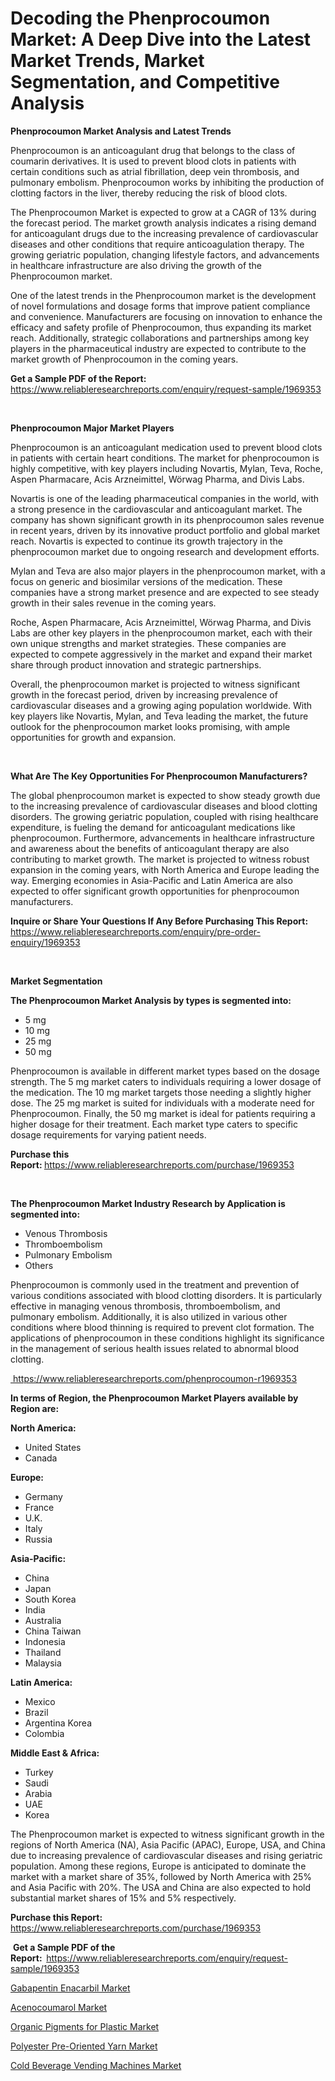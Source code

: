 <p><h1>Decoding the Phenprocoumon Market: A Deep Dive into the Latest Market Trends, Market Segmentation, and Competitive Analysis</h1></p><p><strong>Phenprocoumon Market Analysis and Latest Trends</strong></p>
<p><p>Phenprocoumon is an anticoagulant drug that belongs to the class of coumarin derivatives. It is used to prevent blood clots in patients with certain conditions such as atrial fibrillation, deep vein thrombosis, and pulmonary embolism. Phenprocoumon works by inhibiting the production of clotting factors in the liver, thereby reducing the risk of blood clots.</p><p>The Phenprocoumon Market is expected to grow at a CAGR of 13% during the forecast period. The market growth analysis indicates a rising demand for anticoagulant drugs due to the increasing prevalence of cardiovascular diseases and other conditions that require anticoagulation therapy. The growing geriatric population, changing lifestyle factors, and advancements in healthcare infrastructure are also driving the growth of the Phenprocoumon market.</p><p>One of the latest trends in the Phenprocoumon market is the development of novel formulations and dosage forms that improve patient compliance and convenience. Manufacturers are focusing on innovation to enhance the efficacy and safety profile of Phenprocoumon, thus expanding its market reach. Additionally, strategic collaborations and partnerships among key players in the pharmaceutical industry are expected to contribute to the market growth of Phenprocoumon in the coming years.</p></p>
<p><strong>Get a Sample PDF of the Report:&nbsp;</strong> <a href="https://www.reliableresearchreports.com/enquiry/request-sample/1969353">https://www.reliableresearchreports.com/enquiry/request-sample/1969353</a></p>
<p>&nbsp;</p>
<p><strong>Phenprocoumon Major Market Players</strong></p>
<p><p>Phenprocoumon is an anticoagulant medication used to prevent blood clots in patients with certain heart conditions. The market for phenprocoumon is highly competitive, with key players including Novartis, Mylan, Teva, Roche, Aspen Pharmacare, Acis Arzneimittel, Wörwag Pharma, and Divis Labs.</p><p>Novartis is one of the leading pharmaceutical companies in the world, with a strong presence in the cardiovascular and anticoagulant market. The company has shown significant growth in its phenprocoumon sales revenue in recent years, driven by its innovative product portfolio and global market reach. Novartis is expected to continue its growth trajectory in the phenprocoumon market due to ongoing research and development efforts.</p><p>Mylan and Teva are also major players in the phenprocoumon market, with a focus on generic and biosimilar versions of the medication. These companies have a strong market presence and are expected to see steady growth in their sales revenue in the coming years.</p><p>Roche, Aspen Pharmacare, Acis Arzneimittel, Wörwag Pharma, and Divis Labs are other key players in the phenprocoumon market, each with their own unique strengths and market strategies. These companies are expected to compete aggressively in the market and expand their market share through product innovation and strategic partnerships.</p><p>Overall, the phenprocoumon market is projected to witness significant growth in the forecast period, driven by increasing prevalence of cardiovascular diseases and a growing aging population worldwide. With key players like Novartis, Mylan, and Teva leading the market, the future outlook for the phenprocoumon market looks promising, with ample opportunities for growth and expansion.</p></p>
<p>&nbsp;</p>
<p><strong>What Are The Key Opportunities For Phenprocoumon Manufacturers?</strong></p>
<p><p>The global phenprocoumon market is expected to show steady growth due to the increasing prevalence of cardiovascular diseases and blood clotting disorders. The growing geriatric population, coupled with rising healthcare expenditure, is fueling the demand for anticoagulant medications like phenprocoumon. Furthermore, advancements in healthcare infrastructure and awareness about the benefits of anticoagulant therapy are also contributing to market growth. The market is projected to witness robust expansion in the coming years, with North America and Europe leading the way. Emerging economies in Asia-Pacific and Latin America are also expected to offer significant growth opportunities for phenprocoumon manufacturers.</p></p>
<p><strong>Inquire or Share Your Questions If Any Before Purchasing This Report:</strong> <a href="https://www.reliableresearchreports.com/enquiry/pre-order-enquiry/1969353">https://www.reliableresearchreports.com/enquiry/pre-order-enquiry/1969353</a></p>
<p>&nbsp;</p>
<p><strong>Market Segmentation</strong></p>
<p><strong>The Phenprocoumon Market Analysis by types is segmented into:</strong></p>
<p><ul><li>5 mg</li><li>10 mg</li><li>25 mg</li><li>50 mg</li></ul></p>
<p><p>Phenprocoumon is available in different market types based on the dosage strength. The 5 mg market caters to individuals requiring a lower dosage of the medication. The 10 mg market targets those needing a slightly higher dose. The 25 mg market is suited for individuals with a moderate need for Phenprocoumon. Finally, the 50 mg market is ideal for patients requiring a higher dosage for their treatment. Each market type caters to specific dosage requirements for varying patient needs.</p></p>
<p><strong>Purchase this Report:&nbsp;</strong><a href="https://www.reliableresearchreports.com/purchase/1969353">https://www.reliableresearchreports.com/purchase/1969353</a></p>
<p>&nbsp;</p>
<p><strong>The Phenprocoumon Market Industry Research by Application is segmented into:</strong></p>
<p><ul><li>Venous Thrombosis</li><li>Thromboembolism</li><li>Pulmonary Embolism</li><li>Others</li></ul></p>
<p><p>Phenprocoumon is commonly used in the treatment and prevention of various conditions associated with blood clotting disorders. It is particularly effective in managing venous thrombosis, thromboembolism, and pulmonary embolism. Additionally, it is also utilized in various other conditions where blood thinning is required to prevent clot formation. The applications of phenprocoumon in these conditions highlight its significance in the management of serious health issues related to abnormal blood clotting.</p></p>
<p><a href="https://www.reliableresearchreports.com/phenprocoumon-r1969353">&nbsp;https://www.reliableresearchreports.com/phenprocoumon-r1969353</a></p>
<p><strong>In terms of Region, the Phenprocoumon Market Players available by Region are:</strong></p>
<p>
    <p> <strong> North America: </strong>
        <ul>
            <li>United States</li>
            <li>Canada</li>
        </ul>
        </p> 
    <p> <strong> Europe: </strong>
        <ul>
            <li>Germany</li>
            <li>France</li>
            <li>U.K.</li>
            <li>Italy</li>
            <li>Russia</li>
        </ul>
        </p> 
    <p> <strong> Asia-Pacific: </strong>
        <ul>
            <li>China</li>
            <li>Japan</li>
            <li>South Korea</li>
            <li>India</li>
            <li>Australia</li>
            <li>China Taiwan</li>
            <li>Indonesia</li>
            <li>Thailand</li>
            <li>Malaysia</li>
        </ul>
        </p> 
    <p> <strong> Latin America: </strong>
        <ul>
            <li>Mexico</li>
            <li>Brazil</li>
            <li>Argentina Korea</li>
            <li>Colombia</li>
        </ul>
        </p> 
    <p> <strong> Middle East & Africa: </strong>
        <ul>
            <li>Turkey</li>
            <li>Saudi</li>
            <li>Arabia</li>
            <li>UAE</li>
            <li>Korea</li>
        </ul>
    </p>
    </p>
<p><p>The Phenprocoumon market is expected to witness significant growth in the regions of North America (NA), Asia Pacific (APAC), Europe, USA, and China due to increasing prevalence of cardiovascular diseases and rising geriatric population. Among these regions, Europe is anticipated to dominate the market with a market share of 35%, followed by North America with 25% and Asia Pacific with 20%. The USA and China are also expected to hold substantial market shares of 15% and 5% respectively.</p></p>
<p><strong>Purchase this Report: </strong><a href="https://www.reliableresearchreports.com/purchase/1969353">https://www.reliableresearchreports.com/purchase/1969353</a></p>
<p>&nbsp;<strong>Get a Sample PDF of the Report:&nbsp;&nbsp;</strong><a href="https://www.reliableresearchreports.com/enquiry/request-sample/1969353">https://www.reliableresearchreports.com/enquiry/request-sample/1969353</a></p>
<p><strong></strong></p>
<p><p><a href="https://github.com/dimitrishawkinswaynenp91rgz/Market-Research-Report-List-2/blob/main/gabapentin-enacarbil-market.md">Gabapentin Enacarbil Market</a></p><p><a href="https://github.com/gladysalidde/Market-Research-Report-List-1/blob/main/acenocoumarol-market.md">Acenocoumarol Market</a></p><p><a href="https://issuu.com/reportprime-2/docs/organic-pigments-for-plastic-market-size-2030.pptx">Organic Pigments for Plastic Market</a></p><p><a href="https://issuu.com/reportprime-2/docs/polyester-pre-oriented-yarn-market-size-2030.pptx">Polyester Pre-Oriented Yarn Market</a></p><p><a href="https://www.linkedin.com/pulse/cold-beverage-vending-machines-market-analysis-sze-forecasted-t7dae">Cold Beverage Vending Machines Market</a></p></p>